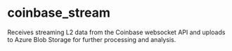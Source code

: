 # coinbase_stream

Receives streaming L2 data from the Coinbase websocket API and uploads to Azure Blob Storage for further processing and analysis.
